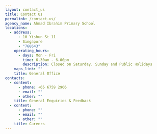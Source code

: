 ```yaml
---
layout: contact_us
title: Contact Us
permalink: /contact-us/
agency_name: Ahmad Ibrahim Primary School
locations:
  - address:
      - 10 Yishun St 11
      - Singapore
      - "768643"
    operating_hours:
      - days: Mon - Fri
        time: 6.30am - 6.00pm
        description: Closed on Saturday, Sunday and Public Holidays
    maps_link: ""
    title: General Office
contacts:
  - content:
      - phone: +65 6759 2906
      - email: ""
      - other: ""
    title: General Enquiries & Feedback
  - content:
      - phone: ""
      - email: ""
      - other: ""
    title: Careers
---
```

